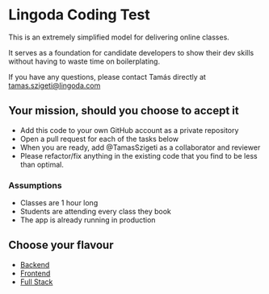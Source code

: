 # Lingoda Coding Test

This is an extremely simplified model for delivering online classes. 

It serves as a foundation for candidate developers to show their dev skills without having to waste time on boilerplating.

If you have any questions, please contact Tamás directly at tamas.szigeti@lingoda.com


## Your mission, should you choose to accept it

* Add this code to your own GitHub account as a private repository
* Open a pull request for each of the tasks below
* When you are ready, add @TamasSzigeti as a collaborator and reviewer
* Please refactor/fix anything in the existing code that you find to be less than optimal.


### Assumptions

* Classes are 1 hour long
* Students are attending every class they book
* The app is already running in production


## Choose your flavour

* [Backend](./doc/backend.md)
* [Frontend](./doc/frontend.md)
* [Full Stack](doc/full-stack.md)
